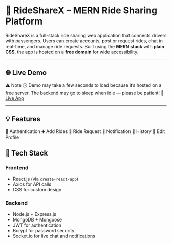 # 🚗 RideShareX – MERN Ride Sharing Platform

RideShareX is a full-stack ride sharing web application that connects drivers with passengers. Users can create accounts, post or request rides, chat in real-time, and manage ride requests. Built using the **MERN stack** with **plain CSS**, the app is hosted on a **free domain** for wide accessibility.

---

## 🌐 Live Demo
⚠️ Note
🕒 Demo may take a few seconds to load because it’s hosted on a free server. The backend may go to sleep when idle — please be patient!
🔗 [Live App]([https://your-deployment-link-here.com](https://ridesharing-version-1.netlify.app/))

---

💡 Features
------------
👤 Authentication
➕ Add Rides
📩 Ride Request
🔔 Notification
📜 History
📝 Edit Profile

## 🧰 Tech Stack

### Frontend
- React.js (via `create-react-app`)
- Axios for API calls
- CSS for custom design

### Backend
- Node.js + Express.js
- MongoDB + Mongoose
- JWT for authentication
- Bcrypt for password security
- Socket.io for live chat and notifications


